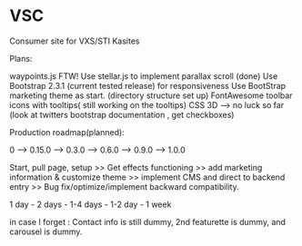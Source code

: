 VSC
===

Consumer site for VXS/STI
Kasites


Plans:

waypoints.js FTW!
Use stellar.js to implement parallax scroll (done)
Use Bootstrap 2.3.1 (current tested release) for responsiveness 
Use BootStrap marketing theme as start. (directory structure set up)
FontAwesome toolbar icons with tooltips( still working on the tooltips)
CSS 3D --> no luck so far
(look at twitters bootstrap documentation , get checkboxes)


Production roadmap(planned):

0 --> 0.15.0 --> 0.3.0 --> 0.6.0 --> 0.9.0 --> 1.0.0

Start, pull page, setup >> Get effects functioning >> add marketing information & customize theme >> implement CMS and direct to backend entry >> Bug fix/optimize/implement backward compatibility.

1 day - 2 days - 1-4 days - 1-2 day - 1 week

in case I forget
: Contact info is still dummy, 2nd featurette is dummy, and carousel is dummy. 
